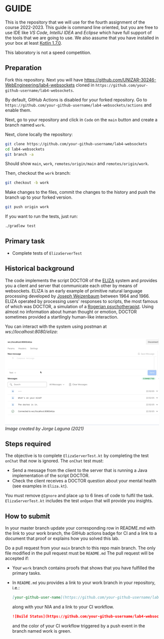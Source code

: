 # GUIDE

This is the repository that we will use for the fourth assignment of the course 2022-2023. This guide is command line oriented, but you are free to use IDE like _VS Code_, _IntelliJ IDEA_ and _Eclipse_ which have full support of the tools that we are going to use. We also assume that you have installed in your box at least [Kotlin 1.7.0](https://kotlinlang.org/docs/getting-started.html#install-kotlin).

This laboratory is not a speed competition.

## Preparation

Fork this repository.
Next you will have <https://github.com/UNIZAR-30246-WebEngineering/lab4-websockets> cloned in `https://github.com/your-github-username/lab4-websockets`.

By default, GitHub Actions is disabled for your forked repository.
Go to `https://github.com/your-github-username/lab4-websockets/actions` and enable them.

Next, go to your repository and click in `Code` on the `main` button and create a branch named `work`.

Next, clone locally the repository:

```bash
git clone https://github.com/your-github-username/lab4-websockets
cd lab4-websockets
git branch -a
```

Should show `main`, `work`, `remotes/origin/main` and `remotes/origin/work`.

Then, checkout the `work` branch:

```bash
git checkout -b work
```

Make changes to the files, commit the changes to the history and push the branch up to your forked version.

```bash
git push origin work
```

If you want to run the tests, just run:

```bash
./gradlew test
```

## Primary task

- Complete tests of `ElizaServerTest`

## Historical background

The code implements the script DOCTOR of the [ELIZA](https://en.wikipedia.org/wiki/ELIZA) system and provides you a client and server that communicate each other by means of websockets.
ELIZA is an early example of primitive natural language processing developed by [Joseph Weizenbaum](https://en.wikipedia.org/wiki/Joseph_Weizenbaum) between 1964 and 1966.
ELIZA operated by processing users' responses to scripts, the most famous of which was DOCTOR, a simulation of a [Rogerian psychotherapist](https://en.wikipedia.org/wiki/Person-centered_therapy).
Using almost no information about human thought or emotion, DOCTOR sometimes provided a startlingly human-like interaction.

You can interact with the system using postman at *ws://localhost:8080/eliza*:

![img/postman.gif](img/postman.gif)
*Image created by Jorge Laguna (2021)*


## Steps required

The objective is to complete `ElizaServerTest.kt` by completing the test `onChat` that now is ignored.
The `onChat` test must:

* Send a message from the client to the server that is running a Java implementation of the script DOCTOR.
* Check the client receives a DOCTOR question about your mental health (see examples in `Eliza.kt`).

You must remove `@Ignore` and place up to 6 lines of code to fulfil the task.
`ElizaServerTest.kt` includes the test `onOpen` that will provide you insights.

## How to submit

In your master branch update your corresponding row in README.md with the link to your work branch, the GitHub actions badge for CI and a link to a document that proof or explains how you solved this lab.

Do a pull request from your `main` branch to this repo main branch.
The only file modified in the pull request must be `README.md`
The pull request will be accepted if:

- Your `work` branch contains proofs that shows that you have fulfilled the primary tasks.
- In `README.md` you provides a link to your work branch in your repository, i.e.:

  ```md
  [your-github-user-name](https://github.com/your-github-username/lab4-websockets/tree/work)
  ```

  along with your NIA and a link to your CI workflow.

  ```md
  ![Build Status](https://github.com/your-github-username/lab4-websockets/actions/workflows/CI.yml/badge.svg?branch=work&event=push)](https://github.com/your-github-username/lab4-websockets/actions/workflows/CI.yml)  
  ```

  and the color of your CI workflow triggered by a push event in the branch named work is green.
